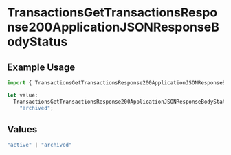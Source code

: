 # TransactionsGetTransactionsResponse200ApplicationJSONResponseBodyStatus

## Example Usage

```typescript
import { TransactionsGetTransactionsResponse200ApplicationJSONResponseBodyStatus } from "open-billing/models/operations";

let value:
  TransactionsGetTransactionsResponse200ApplicationJSONResponseBodyStatus =
    "archived";
```

## Values

```typescript
"active" | "archived"
```